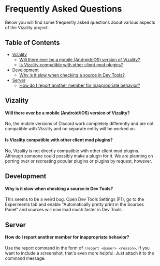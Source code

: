 # Frequently Asked Questions

Below you will find some frequently asked questions about various aspects of the Vizality project.

## Table of Contents

* [Vizality](#user-content-vizality)
  * [Will there ever be a mobile (Android/iOS) version of Vizality?](#user-content-will-there-ever-be-a-mobile-androidios-version-of-vizality)
  * [Is Vizality compatible with other client mod plugins?](#user-content-is-vizality-compatible-with-other-client-mod-plugins)
* [Development](#user-content-development)
  * [Why is it slow when checking a source in Dev Tools?](#user-content-why-is-it-slow-when-checking-a-source-in-dev-tools)
* [Server](#user-content-server)
  * [How do I report another member for inappropriate behavior?](#user-content-how-do-i-report-another-member-for-inappropriate-behavior)

## Vizality

#### **Will there ever be a mobile (Android/iOS) version of Vizality?**

No, the mobile versions of Discord work completely differently and are not compatible with Vizality and no separate entity will be worked on.

#### **Is Vizality compatible with other client mod plugins?**

No, Vizality is not directly compatible with other client mod plugins. Although someone could possibly make a plugin for it. We are planning on porting over or recreating popular plugins or plugins by request, however.

## Development

#### **Why is it slow when checking a source in Dev Tools?**

This seems to be a weird bug. Open Dev Tools Settings (F1), go to the Experiments tab and enable "Automatically pretty print in the Sources Panel" and sources will now load much faster in Dev Tools.

## Server

#### **How do I report another member for inappropriate behavior?**

Use the report command in the form of `!report <@user> <reason>`. If you want to include a screenshot, that's even more helpful. Just attach it to the command message.
